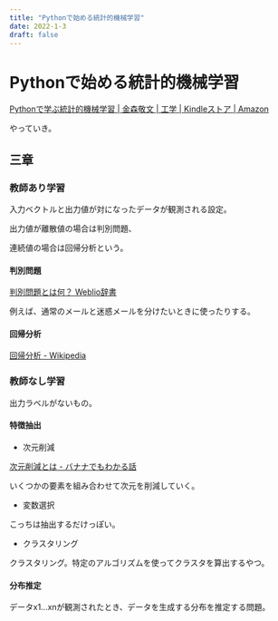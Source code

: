 ```yaml
---
title: "Pythonで始める統計的機械学習"
date: 2022-1-3
draft: false
---
```

# Pythonで始める統計的機械学習



[Pythonで学ぶ統計的機械学習 | 金森敬文 | 工学 | Kindleストア | Amazon](https://www.amazon.co.jp/dp/B07L5B9ZY9/ref=dp-kindle-redirect?_encoding=UTF8&btkr=1)



やっていき。



## 三章



### 教師あり学習



入力ベクトルと出力値が対になったデータが観測される設定。



出力値が離散値の場合は判別問題、



連続値の場合は回帰分析という。



#### 判別問題



[判別問題とは何？ Weblio辞書](https://www.weblio.jp/content/%E5%88%A4%E5%88%A5%E5%95%8F%E9%A1%8C)



例えば、通常のメールと迷惑メールを分けたいときに使ったりする。



#### 回帰分析



[回帰分析 - Wikipedia](https://ja.wikipedia.org/wiki/%E5%9B%9E%E5%B8%B0%E5%88%86%E6%9E%90)



### 教師なし学習



出力ラベルがないもの。



#### 特徴抽出



* 次元削減



[次元削減とは - バナナでもわかる話](https://www.bananarian.net/entry/2018/12/26/171339)



いくつかの要素を組み合わせて次元を削減していく。



* 変数選択



こっちは抽出するだけっぽい。



* クラスタリング



クラスタリング。特定のアルゴリズムを使ってクラスタを算出するやつ。



#### 分布推定



データx1...xnが観測されたとき、データを生成する分布を推定する問題。
